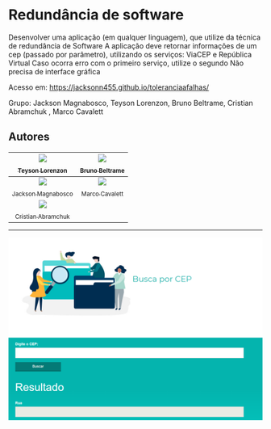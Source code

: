 Redundância de software
===============================================

Desenvolver uma aplicação (em qualquer linguagem), que utilize da técnica de redundância de Software
A aplicação deve retornar informações de um cep (passado por parâmetro), utilizando os serviços:
ViaCEP e República Virtual
Caso ocorra erro com o primeiro serviço, utilize o segundo
Não precisa de interface gráfica

Acesso em: https://jacksonn455.github.io/toleranciaafalhas/

Grupo: Jackson Magnabosco, Teyson Lorenzon, Bruno Beltrame, Cristian Abramchuk , Marco Cavalett
## Autores

  | [<img src="https://avatars1.githubusercontent.com/u/47832168?s=460&v=4" width=115><br><sub>Teyson Lorenzon</sub>](https://github.com/teysonlorenzon) | [<img src="https://avatars3.githubusercontent.com/u/33524223?s=460&u=583af54452fd17e6a687a289f5cd6bebd08b3fd7&v=4" width=115><br><sub>Bruno Beltrame</sub>](https://github.com/bbeltrame01) |
  | :---: | :---: |
   | [<img src="https://avatars1.githubusercontent.com/u/46221221?s=460&u=0d161e390cdad66e925f3d52cece6c3e65a23eb2&v=4" width=115><br><sub>Jackson Magnabosco</sub>](https://github.com/jacksonn455) | [<img src="https://avatars1.githubusercontent.com/u/47832168?s=460&v=4" width=115><br><sub>Marco Cavalett</sub>](https://github.com/MarcoCavalett) 
   | [<img src="https://avatars1.githubusercontent.com/u/47832168?s=460&v=4" width=115><br><sub>Cristian Abramchuk</sub>](https://github.com/CristianAbramchuk) 

--------------------
 ![](https://github.com/jacksonn455/toleranciaafalhas/blob/master/img/logo.png)
 
 
